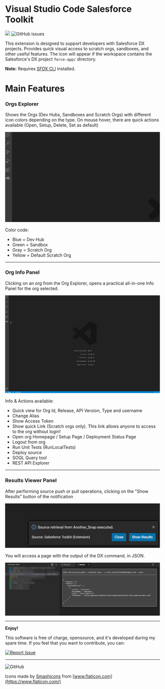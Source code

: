 # Visual Studio Code Salesforce Toolkit

[![](https://vsmarketplacebadge.apphb.com/version/drossi750.vscode-salesforce-toolkit.svg)](https://marketplace.visualstudio.com/items?itemName=drossi750.vscode-salesforce-toolkit) 
![GitHub issues](https://img.shields.io/github/issues-raw/drossi750/vscode-salesforce-toolkit)

This extension is designed to support developers with Salesforce DX projects. Provides quick visual access to scratch orgs, sandboxes, and other useful features.
The icon will appear if the workspace contains the Salesforce's DX project `force-app/` directory.

**Note:** Requires [SFDX CLI](https://developer.salesforce.com/tools/sfdxcli) installed.

# Main Features

### Orgs Explorer

Shows the Orgs (Dev Hubs, Sandboxes and Scratch Orgs) with different icon colors depending on the type.
On mouse hover, there are quick actions available (Open, Setup, Delete, Set as default)

![Org Explorer](./resources/org_explorer.gif)

Color code:
* Blue = Dev Hub
* Green = Sandbox
* Gray = Scratch Org
* Yellow = Default Scratch Org

___

### Org Info Panel

Clicking on an org from the Org Explorer, opens a practical all-in-one Info Panel for the org selected.

![Org Info Panel](./resources/org_info_panel.gif)

Info & Actions available:
* Quick view for Org Id, Release, API Version, Type and username
* Change Alias
* Show Access Token
* Show quick Link (Scratch orgs only). This link allows anyone to access to the org without login! 
* Open org Homepage / Setup Page / Deployment Status Page
* Logout from org
* Run Unit Tests (RunLocalTests)
* Deploy source
* SOQL Query tool
* REST API Explorer

___

### Results Viewer Panel

After performing source push or pull operations, clicking on the "Show Results" button of the notification

![Notification](./resources/notification.png)

You will access a page with the output of the DX command, in JSON.

![Results Viewer Panel](./resources/results-viewer.png)

___

**Enjoy!**
 
This software is free of charge, opensource, and it's developed during my spare time. If you feel that you want to contribute, you can:

[![Report Issue](https://img.shields.io/badge/Report%20Issue-Github-green)](https://github.com/drossi750/vscode-salesforce-toolkit/issues/new/choose)

___

![GitHub](https://img.shields.io/github/license/drossi750/vscode-salesforce-toolkit)

Icons made by [Smashicons](https://www.flaticon.com/authors/smashicons) from [www.flaticon.com](https://www.flaticon.com/)
